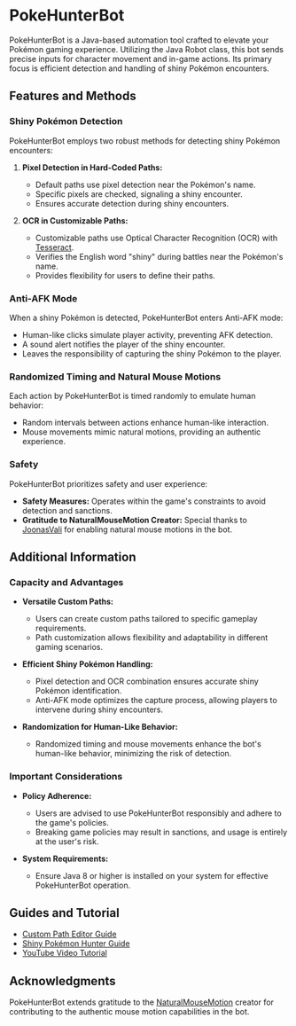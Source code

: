 # PokeHunterBot

PokeHunterBot is a Java-based automation tool crafted to elevate your Pokémon gaming experience. Utilizing the Java Robot class, this bot sends precise inputs for character movement and in-game actions. Its primary focus is efficient detection and handling of shiny Pokémon encounters.

## Features and Methods

### Shiny Pokémon Detection

PokeHunterBot employs two robust methods for detecting shiny Pokémon encounters:

1. **Pixel Detection in Hard-Coded Paths:**
   - Default paths use pixel detection near the Pokémon's name.
   - Specific pixels are checked, signaling a shiny encounter.
   - Ensures accurate detection during shiny encounters.

2. **OCR in Customizable Paths:**
   - Customizable paths use Optical Character Recognition (OCR) with [Tesseract](https://github.com/tesseract-ocr/tessdata/releases).
   - Verifies the English word "shiny" during battles near the Pokémon's name.
   - Provides flexibility for users to define their paths.

### Anti-AFK Mode

When a shiny Pokémon is detected, PokeHunterBot enters Anti-AFK mode:
   - Human-like clicks simulate player activity, preventing AFK detection.
   - A sound alert notifies the player of the shiny encounter.
   - Leaves the responsibility of capturing the shiny Pokémon to the player.

### Randomized Timing and Natural Mouse Motions

Each action by PokeHunterBot is timed randomly to emulate human behavior:
   - Random intervals between actions enhance human-like interaction.
   - Mouse movements mimic natural motions, providing an authentic experience.

### Safety

PokeHunterBot prioritizes safety and user experience:
   - **Safety Measures:** Operates within the game's constraints to avoid detection and sanctions.
   - **Gratitude to NaturalMouseMotion Creator:** Special thanks to [JoonasVali](https://github.com/JoonasVali/NaturalMouseMotion.git) for enabling natural mouse motions in the bot.

## Additional Information

### Capacity and Advantages

- **Versatile Custom Paths:**
  - Users can create custom paths tailored to specific gameplay requirements.
  - Path customization allows flexibility and adaptability in different gaming scenarios.

- **Efficient Shiny Pokémon Handling:**
  - Pixel detection and OCR combination ensures accurate shiny Pokémon identification.
  - Anti-AFK mode optimizes the capture process, allowing players to intervene during shiny encounters.

- **Randomization for Human-Like Behavior:**
  - Randomized timing and mouse movements enhance the bot's human-like behavior, minimizing the risk of detection.

### Important Considerations

- **Policy Adherence:**
  - Users are advised to use PokeHunterBot responsibly and adhere to the game's policies.
  - Breaking game policies may result in sanctions, and usage is entirely at the user's risk.

- **System Requirements:**
  - Ensure Java 8 or higher is installed on your system for effective PokeHunterBot operation.

## Guides and Tutorial

- [Custom Path Editor Guide](#link-to-custom-path-editor-guide)
- [Shiny Pokémon Hunter Guide](#link-to-shiny-pokémon-hunter-guide)
- [YouTube Video Tutorial](#link-to-youtube-video-tutorial)

## Acknowledgments

PokeHunterBot extends gratitude to the [NaturalMouseMotion](https://github.com/JoonasVali/NaturalMouseMotion.git) creator for contributing to the authentic mouse motion capabilities in the bot.
